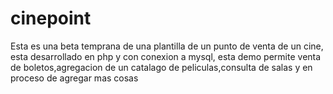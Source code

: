 # cinepoint
Esta es una beta temprana de una plantilla de un punto de venta de un cine, esta desarrollado en php y con conexion a mysql, esta demo permite venta de boletos,agregacion de un catalago de peliculas,consulta de salas y en proceso de agregar mas cosas

